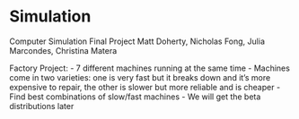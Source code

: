 # Simulation
Computer Simulation Final Project
Matt Doherty, Nicholas Fong, Julia Marcondes, Christina Matera

Factory Project:
     - 7 different machines running at the same time
     - Machines come in two varieties: one is very fast but it breaks down and it’s more expensive to repair, the other is slower but more reliable and is cheaper 
     - Find best combinations of slow/fast machines
     - We will get the beta distributions later


